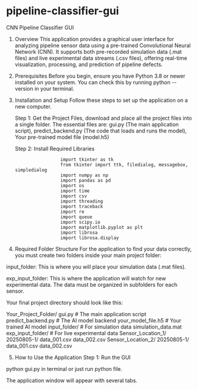 # pipeline-classifier-gui

CNN Pipeline Classifier GUI
1. Overview
This application provides a graphical user interface for analyzing pipeline sensor data using a pre-trained Convolutional Neural Network (CNN). It supports both pre-recorded simulation data (.mat files) and live experimental data streams (.csv files), offering real-time visualization, processing, and prediction of pipeline defects.

2. Prerequisites
Before you begin, ensure you have Python 3.8 or newer installed on your system. You can check this by running python --version in your terminal.

3. Installation and Setup
Follow these steps to set up the application on a new computer.

    Step 1: Get the Project Files, download and place all the project files into a single folder. The essential files are: gui.py (The main      application script), predict_backend.py (The code that loads and runs the model), Your pre-trained model file (model.h5)
    
    Step 2: Install Required Libraries

                        import tkinter as tk
                        from tkinter import ttk, filedialog, messagebox, simpledialog
                        import numpy as np
                        import pandas as pd
                        import os
                        import time
                        import csv
                        import threading
                        import traceback
                        import re
                        import queue
                        import scipy.io
                        import matplotlib.pyplot as plt
                        import librosa
                        import librosa.display

4. Required Folder Structure
For the application to find your data correctly, you must create two folders inside your main project folder:

input_folder: This is where you will place your simulation data (.mat files).

exp_input_folder: This is where the application will watch for new experimental data. The data must be organized in subfolders for each sensor.

Your final project directory should look like this:

Your_Project_Folder/
gui.py                      # The main application script
predict_backend.py          # The AI model backend
your_model_file.h5          # Your trained AI model
input_folder/               # For simulation data
simulation_data.mat
exp_input_folder/           # For live experimental data
Sensor_Location_1/
20250805-1/
data_001.csv
data_002.csv
Sensor_Location_2/
20250805-1/
data_001.csv
data_002.csv
            
5. How to Use the Application
Step 1: Run the GUI

python gui.py in terminal or just run python file.

The application window will appear with several tabs.
